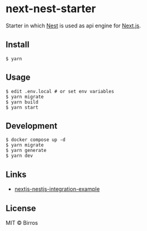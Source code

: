 # next-nest-starter

Starter in which [Nest][1] is used as api engine for [Next.js][2].

## Install

```shell
$ yarn
```

## Usage

```
$ edit .env.local # or set env variables
$ yarn migrate
$ yarn build
$ yarn start
```

## Development

```shell
$ docker compose up -d
$ yarn migrate
$ yarn generate
$ yarn dev
```

## Links

- [nextjs-nestjs-integration-example][3]

## License

MIT © Birros

<!-- links -->

[1]: https://github.com/nestjs/nest
[2]: https://github.com/vercel/next.js
[3]: https://github.com/Skn0tt/nextjs-nestjs-integration-example
